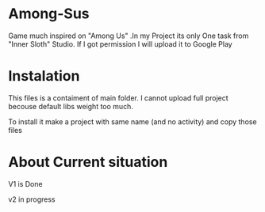 # Among-Sus
Game much inspired on "Among Us" .In my Project its only One task from "Inner Sloth" Studio. If I got permission I will upload it to Google Play

# Instalation

This files is a contaiment of main folder. I cannot upload full project becouse default libs weight too much.

To install it make a project with same name (and no activity) and copy those files


# About Current situation
V1 is Done


v2 in progress
